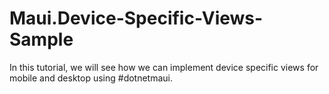 # Maui.Device-Specific-Views-Sample
In this tutorial, we will see how we can implement device specific views for mobile and desktop using #dotnetmaui.
